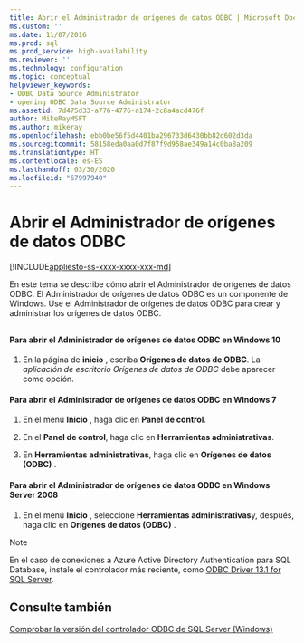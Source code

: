 ```yaml
---
title: Abrir el Administrador de orígenes de datos ODBC | Microsoft Docs
ms.custom: ''
ms.date: 11/07/2016
ms.prod: sql
ms.prod_service: high-availability
ms.reviewer: ''
ms.technology: configuration
ms.topic: conceptual
helpviewer_keywords:
- ODBC Data Source Administrator
- opening ODBC Data Source Administrator
ms.assetid: 7d475d33-a776-4776-a174-2c8a4acd476f
author: MikeRayMSFT
ms.author: mikeray
ms.openlocfilehash: ebb0be56f5d4401ba296733d6430bb82d602d3da
ms.sourcegitcommit: 58158eda0aa0d7f87f9d958ae349a14c0ba8a209
ms.translationtype: HT
ms.contentlocale: es-ES
ms.lasthandoff: 03/30/2020
ms.locfileid: "67997940"
---
```

# <a name="open-the-odbc-data-source-administrator"></a>Abrir el Administrador de orígenes de datos ODBC
[!INCLUDE[appliesto-ss-xxxx-xxxx-xxx-md](../../includes/appliesto-ss-xxxx-xxxx-xxx-md.md)]

  En este tema se describe cómo abrir el Administrador de orígenes de datos ODBC. El Administrador de orígenes de datos ODBC es un componente de Windows. Use el Administrador de orígenes de datos ODBC para crear y administrar los orígenes de datos ODBC.  
  
##  <a name="SSMSProcedure"></a>  

#### <a name="to-open-the-odbc-data-source-administrator-in-windows-10"></a>Para abrir el Administrador de orígenes de datos ODBC en Windows 10   

1.  En la página de **inicio** , escriba **Orígenes de datos de ODBC**. La *aplicación de escritorio Orígenes de datos de ODBC* debe aparecer como opción. 

  
#### <a name="to-open-the-odbc-data-source-administrator-in-windows-7"></a>Para abrir el Administrador de orígenes de datos ODBC en Windows 7  
  
1.  En el menú **Inicio** , haga clic en **Panel de control**.  
  
2.  En el **Panel de control**, haga clic en **Herramientas administrativas**.  
  
3.  En **Herramientas administrativas**, haga clic en **Orígenes de datos (ODBC)** .  


#### <a name="to-open-the-odbc-data-source-administrator-in-windows-server-2008"></a>Para abrir el Administrador de orígenes de datos ODBC en Windows Server 2008  
  
1.  En el menú **Inicio** , seleccione **Herramientas administrativas**y, después, haga clic en **Orígenes de datos (ODBC)** .  


> [!NOTE]  
>  En el caso de conexiones a Azure Active Directory Authentication para SQL Database, instale el controlador más reciente, como [ODBC Driver 13.1 for SQL Server](https://www.microsoft.com/download/details.aspx?id=53339).   
  
## <a name="see-also"></a>Consulte también  
 [Comprobar la versión del controlador ODBC de SQL Server &#40;Windows&#41;](../../database-engine/configure-windows/check-the-odbc-sql-server-driver-version-windows.md)  
  
  
